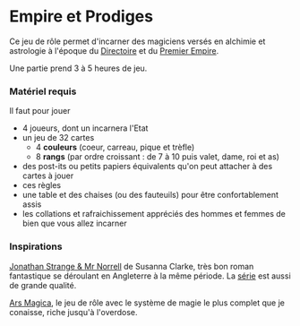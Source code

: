 # Empire et Prodiges

Ce jeu de rôle permet d'incarner des magiciens versés en alchimie et astrologie à l'époque du [Directoire](https://fr.wikipedia.org/wiki/Directoire) et du [Premier Empire](https://fr.wikipedia.org/wiki/Premier_Empire).

Une partie prend 3 à 5 heures de jeu.

### Matériel requis

Il faut pour jouer

* 4 joueurs, dont un incarnera l'Etat
* un jeu de 32 cartes
  * 4 **couleurs** \(coeur, carreau, pique et trèfle\)
  * 8 **rangs** \(par ordre croissant : de 7 à 10 puis valet, dame, roi et as\)
* des post-its ou petits papiers équivalents qu'on peut attacher à des cartes à jouer
* ces règles
* une table et des chaises \(ou des fauteuils\) pour être confortablement assis
* les collations et rafraichissement appréciés des hommes et femmes de bien que vous allez incarner

### Inspirations

[Jonathan Strange & Mr Norrell](https://fr.wikipedia.org/wiki/Jonathan_Strange_et_Mr_Norrell) de Susanna Clarke, très bon roman fantastique se déroulant en Angleterre à la même période. La [série](https://en.wikipedia.org/wiki/Jonathan_Strange_%26_Mr_Norrell_%28miniseries%29) est aussi de grande qualité.

[Ars Magica](http://www.legrog.org/jeux/ars-magica), le jeu de rôle avec le système de magie le plus complet que je conaisse, riche jusqu'à l'overdose.

